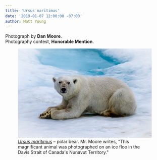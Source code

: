 ```yaml
---
title: 'Ursus maritimus'
date: '2019-01-07 12:00:00 -07:00'
author: Matt Young
---
```

Photograph by **Dan Moore**.<br/>
Photography contest, **Honorable Mention**.

<figure>
<img src="/uploads/2019/Moore_Polar_Bear.jpg" alt="Polar bear"/>
<figcaption>
<a href="http://en.wikipedia.org/wiki/Polar_bear"><i>Ursus maritimus</i></a> &ndash; polar bear. Mr. Moore writes, "This magnificant animal was photographed on an ice floe in the Davis Strait of Canada's Nunavut Territory."
</figcaption>
</figure>

